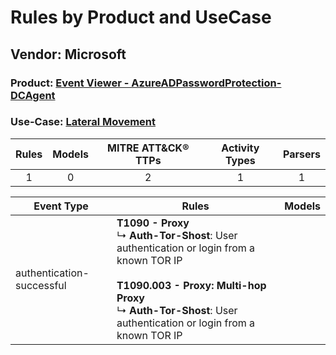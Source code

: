 Rules by Product and UseCase
============================
Vendor: Microsoft
-----------------
### Product: [Event Viewer - AzureADPasswordProtection-DCAgent](../ds_microsoft_event_viewer_-_azureadpasswordprotection-dcagent.md)
### Use-Case: [Lateral Movement](../../../../UseCases/uc_lateral_movement.md)

| Rules | Models | MITRE ATT&CK® TTPs | Activity Types | Parsers |
|:-----:|:------:|:------------------:|:--------------:|:-------:|
|   1   |   0    |         2          |       1        |    1    |

| Event Type    | Rules    | Models |
| ---- | ---- | ------ |
| authentication-successful | <b>T1090 - Proxy</b><br> ↳ <b>Auth-Tor-Shost</b>: User authentication or login from a known TOR IP<br><br><b>T1090.003 - Proxy: Multi-hop Proxy</b><br> ↳ <b>Auth-Tor-Shost</b>: User authentication or login from a known TOR IP |        |